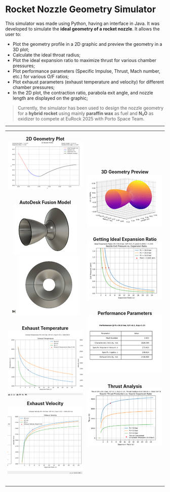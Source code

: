 # Rocket Nozzle Geometry Simulator

This simulator was made using Python, having an interface in Java. It was developed to simulate the **ideal geometry of a rocket nozzle**. It allows the user to:

- Plot the geometry profile in a 2D graphic and preview the geometry in a 3D plot;
- Calculate the ideal throat radius;
- Plot the ideal expansion ratio to maximize thrust for various chamber pressures;
- Plot performance parameters (Specific Impulse, Thrust, Mach number, etc.) for various O/F ratios;
- Plot exhaust parameters (exhaust temperature and velocity) for different chamber pressures;
- In the 2D plot, the contraction ratio, parabola exit angle, and nozzle length are displayed on the graphic;

> Currently, the simulator has been used to design the nozzle geometry for a **hybrid rocket** using mainly **paraffin wax** as fuel and **N₂O** as oxidizer to compete at EuRock 2025 with Porto Space Team.

---

<table>
<tr>
<td align="center" width="50%">

<b>2D Geometry Plot</b><br>
<img src="2Dplot.png" width="400"><br><br>

<b>AutoDesk Fusion Model</b><br>
<img src="NozzleGeometryFusion0.png" width="200"><br>
<img src="NozzleGeometryFusion1.png" width="18">
<img src="NozzleGeometryFusion2.png" width="195"><br><br>

<b>Exhaust Temperature</b><br>
<img src="ExhaustTemperaturePlot.png" width="400"><br>

<b>Exhaust Velocity</b><br>
<img src="ExhaustVelocityPlot.png" width="400"><br><br>

</td>
<td align="center" width="50%">

<b>3D Geometry Preview</b><br>
<img src="3DPlot.png" width="400"><br><br>

<b>Getting Ideal Expansion Ratio</b><br>
<img src="ExpansionRatioPlot.png" width="400"><br><br>

<b>Performance Parameters</b><br>
<img src="PerformanceTable.png" width="400"><br><br>

<b>Thrust Analysis</b><br>
<img src="ThrustPlot.png" width="400"><br>

</td>
</tr>
</table>
